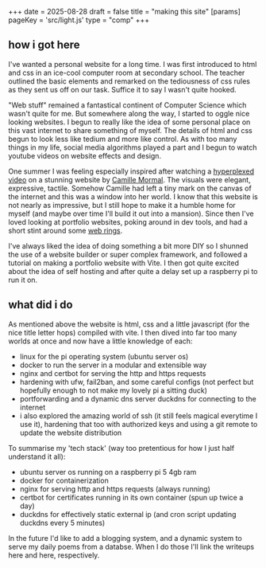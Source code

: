 +++
date = 2025-08-28
draft = false
title = "making this site"
[params]
    pageKey = 'src/light.js'
    type = "comp"
+++
## how i got here
I've wanted a personal website for a long time. I was first introduced to html and css in an ice-cool computer room at secondary
school. The teacher outlined the basic elements and remarked on the tediousness of css rules as they sent us off on 
our task. Suffice it to say I wasn't quite hooked. 

"Web stuff" remained a fantastical continent of Computer Science which wasn't quite for me. But somewhere along the way, I 
started to oggle nice looking websites. I begun to really like the idea of some personal place on this vast internet to share 
something of myself. The details of html and css begun to look less like tedium and more like control. As with too many things
in my life, social media algorithms played a part and I begun to watch youtube videos on website effects and design.

One summer I was feeling especially inspired after watching a [hyperplexed video][1] on a stunning website by [Camille Mormal][2].
The visuals were elegant, expressive, tactile. Somehow Camille had left a tiny mark on the canvas of the
internet and this was a window into her world. I know that this website is not nearly as impressive, but I still hope to make
it a humble home for myself (and maybe over time I'll build it out into a mansion). Since then I've loved looking at portfolio
websites, poking around in dev tools, and had a short stint around some [web rings][3].

I've always liked the idea of doing something a bit more DIY so I shunned the use of a website builder or super complex
framework, and followed a tutorial on making a portfolio website with Vite. I then got quite excited about the idea of self
hosting and after quite a delay set up a raspberry pi to run it on.

## what did i do
As mentioned above the website is html, css and a little javascript (for the nice title letter hops) compiled with vite.
I then dived into far too many worlds at once and now have a little knowledge of each:
- linux for the pi operating system (ubuntu server os)
- docker to run the server in a modular and extensible way
- nginx and certbot for serving the http and https requests
- hardening with ufw, fail2ban, and some careful configs (not perfect but hopefully enough to not make my lovely pi a sitting duck)
- portforwarding and a dynamic dns server duckdns for connecting to the internet
- i also explored the amazing world of ssh (it still feels magical everytime I use it), hardening that too with authorized keys and using a git remote to update the website distribution

To summarise my 'tech stack' (way too pretentious for how I just half understand it all):
- ubuntu server os running on a raspberry pi 5 4gb ram
- docker for containerization
- nginx for serving http and https requests (always running)
- certbot for certificates running in its own container (spun up twice a day)
- duckdns for effectively static external ip (and cron script updating duckdns every 5 minutes)

In the future I'd like to add a blogging system, and a dynamic system to serve my daily poems from a databse. When I do those
I'll link the writeups here and here, respectively.

[1]: https://www.youtube.com/watch?v=PkADl0HubMY
[2]: https://camillemormal.com/about
[3]: https://en.wikipedia.org/wiki/Webring
